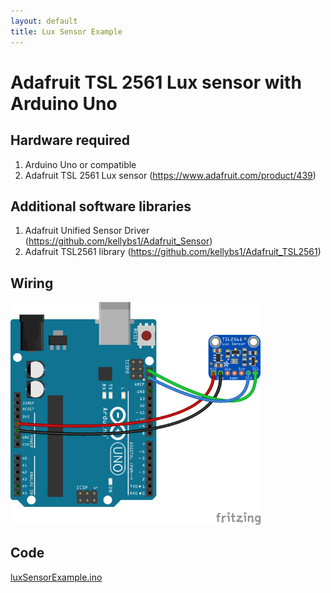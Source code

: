 ```yaml
---
layout: default
title: Lux Sensor Example
---
```


# Adafruit TSL 2561 Lux sensor with Arduino Uno

## Hardware required
1. Arduino Uno or compatible
2. Adafruit TSL 2561 Lux sensor (https://www.adafruit.com/product/439)

## Additional software libraries
1. Adafruit Unified Sensor Driver (https://github.com/kellybs1/Adafruit_Sensor)
2. Adafruit TSL2561 library (https://github.com/kellybs1/Adafruit_TSL2561)

## Wiring

<img src="lux_sensor_fritzing.png" width="400">

## Code

<a href ="luxSensorExample.ino">luxSensorExample.ino</a>
